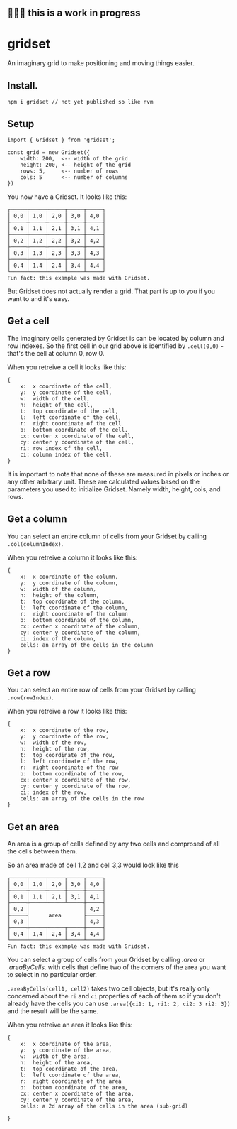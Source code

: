 
👷🏼‍♂️ this is a work in progress
------------------

# gridset

An imaginary grid to make positioning and moving things easier.

## Install.

`npm i gridset // not yet published so like nvm`

## Setup

```
import { Gridset } from 'gridset';

const grid = new Gridset({
	width: 200,  <-- width of the grid
	height: 200, <-- height of the grid
	rows: 5,     <-- number of rows
	cols: 5      <-- number of columns
})
```

You now have a Gridset. It looks like this:

```
┌─────┬─────┬─────┬─────┬─────┐
│ 0,0 │ 1,0 │ 2,0 │ 3,0 │ 4,0 │
├─────┼─────┼─────┼─────┼─────┤
│ 0,1 │ 1,1 │ 2,1 │ 3,1 │ 4,1 │
├─────┼─────┼─────┼─────┼─────┤
│ 0,2 │ 1,2 │ 2,2 │ 3,2 │ 4,2 │
├─────┼─────┼─────┼─────┼─────┤
│ 0,3 │ 1,3 │ 2,3 │ 3,3 │ 4,3 │
├─────┼─────┼─────┼─────┼─────┤
│ 0,4 │ 1,4 │ 2,4 │ 3,4 │ 4,4 │
└─────┴─────┴─────┴─────┴─────┘
Fun fact: this example was made with Gridset.
```

But Gridset does not actually render a grid. That part is up to you if you want
to and it's easy.

## Get a cell

The imaginary cells generated by Gridset is can be located by column and row
indexes. So the first cell in our grid above is identified by `.cell(0,0)` -
that's the cell at column 0, row 0.

When you retreive a cell it looks like this:

```
{
	x:  x coordinate of the cell,
	y:  y coordinate of the cell,
	w:  width of the cell,
	h:  height of the cell,
	t:  top coordinate of the cell,
	l:  left coordinate of the cell,
	r:  right coordinate of the cell
	b:  bottom coordinate of the cell,
	cx: center x coordinate of the cell,
	cy: center y coordinate of the cell,
	ri: row index of the cell,
	ci: column index of the cell,
}
```

It is important to note that none of these are measured in pixels or inches or
any other arbitrary unit. These are calculated values based on the parameters
you used to initialize Gridset. Namely width, height, cols, and rows.

## Get a column

You can select an entire column of cells from your Gridset by calling `.col(columnIndex)`.

When you retreive a column it looks like this:

```
{
	x:  x coordinate of the column,
	y:  y coordinate of the column,
	w:  width of the column,
	h:  height of the column,
	t:  top coordinate of the column,
	l:  left coordinate of the column,
	r:  right coordinate of the column
	b:  bottom coordinate of the column,
	cx: center x coordinate of the column,
	cy: center y coordinate of the column,
	ci: index of the column,
	cells: an array of the cells in the column
}
```

## Get a row

You can select an entire row of cells from your Gridset by calling `.row(rowIndex)`.

When you retreive a row it looks like this:

```
{
	x:  x coordinate of the row,
	y:  y coordinate of the row,
	w:  width of the row,
	h:  height of the row,
	t:  top coordinate of the row,
	l:  left coordinate of the row,
	r:  right coordinate of the row
	b:  bottom coordinate of the row,
	cx: center x coordinate of the row,
	cy: center y coordinate of the row,
	ci: index of the row,
	cells: an array of the cells in the row
}
```

## Get an area

An area is a group of cells defined by any two cells and comprosed of all the cells between them.

So an area made of cell 1,2 and cell 3,3 would look like this

```
┌─────┬─────┬─────┬─────┬─────┐
│ 0,0 │ 1,0 │ 2,0 │ 3,0 │ 4,0 │
├─────┼─────┼─────┼─────┼─────┤
│ 0,1 │ 1,1 │ 2,1 │ 3,1 │ 4,1 │
├─────┼─────┴─────┴─────┼─────┤
│ 0,2 │                 │ 4,2 │
├─────┤      area       ├─────┤
│ 0,3 │                 │ 4,3 │
├─────┼─────┬─────┬─────┼─────┤
│ 0,4 │ 1,4 │ 2,4 │ 3,4 │ 4,4 │
└─────┴─────┴─────┴─────┴─────┘
Fun fact: this example was made with Gridset.
```

You can select a group of cells from your Gridset by calling *.area* or *.areaByCells*. with cells that define two of the corners of the area you want to select in no particular order.

`.areaByCells(cell1, cell2)` takes two cell objects, but it's really only concerned about the `ri` and `ci` properties of each of them so if you don't already have the cells you can use `.area({ci1: 1, ri1: 2, ci2: 3 ri2: 3})` and the result will be the same.

When you retreive an area it looks like this:

```
{
	x:  x coordinate of the area,
	y:  y coordinate of the area,
	w:  width of the area,
	h:  height of the area,
	t:  top coordinate of the area,
	l:  left coordinate of the area,
	r:  right coordinate of the area
	b:  bottom coordinate of the area,
	cx: center x coordinate of the area,
	cy: center y coordinate of the area,
	cells: a 2d array of the cells in the area (sub-grid)
	      
}
```